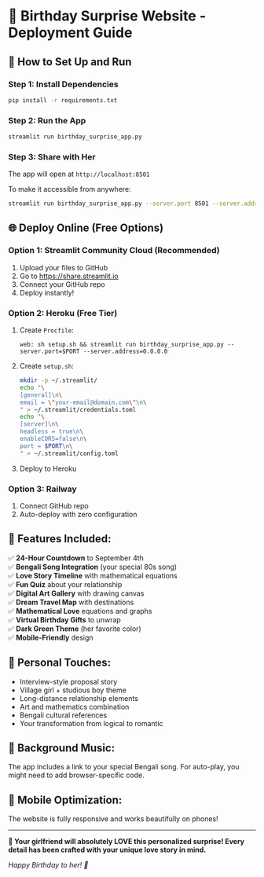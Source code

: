 # 🎂 **Birthday Surprise Website - Deployment Guide**

## 🚀 **How to Set Up and Run**

### **Step 1: Install Dependencies**
```bash
pip install -r requirements.txt
```

### **Step 2: Run the App**
```bash
streamlit run birthday_surprise_app.py
```

### **Step 3: Share with Her**
The app will open at `http://localhost:8501`

To make it accessible from anywhere:
```bash
streamlit run birthday_surprise_app.py --server.port 8501 --server.address 0.0.0.0
```

## 🌐 **Deploy Online (Free Options)**

### **Option 1: Streamlit Community Cloud (Recommended)**
1. Upload your files to GitHub
2. Go to https://share.streamlit.io
3. Connect your GitHub repo
4. Deploy instantly!

### **Option 2: Heroku (Free Tier)**
1. Create `Procfile`: 
   ```
   web: sh setup.sh && streamlit run birthday_surprise_app.py --server.port=$PORT --server.address=0.0.0.0
   ```
2. Create `setup.sh`:
   ```bash
   mkdir -p ~/.streamlit/
   echo "\
   [general]\n\
   email = \"your-email@domain.com\"\n\
   " > ~/.streamlit/credentials.toml
   echo "\
   [server]\n\
   headless = true\n\
   enableCORS=false\n\
   port = $PORT\n\
   " > ~/.streamlit/config.toml
   ```
3. Deploy to Heroku

### **Option 3: Railway**
1. Connect GitHub repo
2. Auto-deploy with zero configuration

## 🎁 **Features Included:**

✅ **24-Hour Countdown** to September 4th  
✅ **Bengali Song Integration** (your special 80s song)  
✅ **Love Story Timeline** with mathematical equations  
✅ **Fun Quiz** about your relationship  
✅ **Digital Art Gallery** with drawing canvas  
✅ **Dream Travel Map** with destinations  
✅ **Mathematical Love** equations and graphs  
✅ **Virtual Birthday Gifts** to unwrap  
✅ **Dark Green Theme** (her favorite color)  
✅ **Mobile-Friendly** design  

## 💚 **Personal Touches:**

- Interview-style proposal story
- Village girl + studious boy theme  
- Long-distance relationship elements
- Art and mathematics combination
- Bengali cultural references
- Your transformation from logical to romantic

## 🎵 **Background Music:**
The app includes a link to your special Bengali song. For auto-play, you might need to add browser-specific code.

## 📱 **Mobile Optimization:**
The website is fully responsive and works beautifully on phones!

---

**🎉 Your girlfriend will absolutely LOVE this personalized surprise! Every detail has been crafted with your unique love story in mind.**

*Happy Birthday to her! 💚*